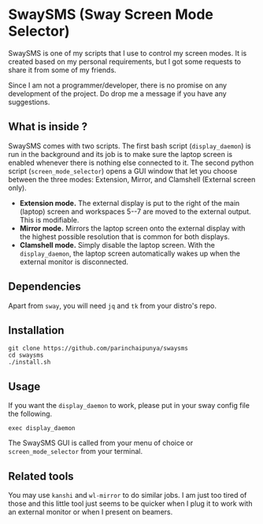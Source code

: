 # SwaySMS (Sway Screen Mode Selector)

SwaySMS is one of my scripts that I use to control my screen modes.
It is created based on my personal requirements, but I got some requests to share it from some of my friends.

Since I am not a programmer/developer, there is no promise on any development of the project.
Do drop me a message if you have any suggestions.

## What is inside ?
SwaySMS comes with two scripts.
The first bash script (`display_daemon`) is run in the background and its job is to make sure the laptop screen is enabled whenever there is nothing else connected to it.
The second python script (`screen_mode_selector`) opens a GUI window that let you choose between the three modes: Extension, Mirror, and Clamshell (External screen only).
- **Extension mode.** The external display is put to the right of the main (laptop) screen and workspaces 5--7 are moved to the external output. This is modifiable.
- **Mirror mode.** Mirrors the laptop screen onto the external display with the highest possible resolution that is common for both displays.
- **Clamshell mode.** Simply disable the laptop screen. With the `display_daemon`, the laptop screen automatically wakes up when the external monitor is disconnected.

## Dependencies
Apart from `sway`, you will need `jq` and `tk` from your distro's repo.

## Installation
```
git clone https://github.com/parinchaipunya/swaysms
cd swaysms
./install.sh
```

## Usage
If you want the `display_daemon` to work, please put in your sway config file the following.
```
exec display_daemon
```
The SwaySMS GUI is called from your menu of choice or `screen_mode_selector` from your terminal.

## Related tools
You may use `kanshi` and `wl-mirror` to do similar jobs.
I am just too tired of those and this little tool just seems to be quicker when I plug it to work with an external monitor or when I present on beamers.
